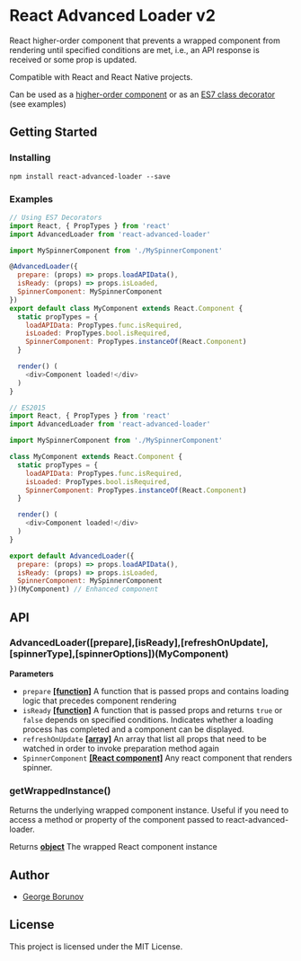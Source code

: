 # React Advanced Loader v2

React higher-order component that prevents a wrapped component from rendering until specified conditions are met, i.e., an API response is received or some prop is updated.

Compatible with React and React Native projects.

Can be used as a
[higher-order component](http://babeljs.io/blog/2015/06/07/react-on-es6-plus/#property-initializers)
or as an [ES7 class decorator](https://github.com/wycats/javascript-decorators)
(see examples)


## Getting Started

### Installing

```
npm install react-advanced-loader --save
```

### Examples

```javascript
// Using ES7 Decorators
import React, { PropTypes } from 'react'
import AdvancedLoader from 'react-advanced-loader'

import MySpinnerComponent from './MySpinnerComponent'

@AdvancedLoader({
  prepare: (props) => props.loadAPIData(),
  isReady: (props) => props.isLoaded,
  SpinnerComponent: MySpinnerComponent
})
export default class MyComponent extends React.Component {
  static propTypes = {
    loadAPIData: PropTypes.func.isRequired,
    isLoaded: PropTypes.bool.isRequired,
    SpinnerComponent: PropTypes.instanceOf(React.Component)
  }

  render() (
    <div>Component loaded!</div>
  )
}
```

```javascript
// ES2015
import React, { PropTypes } from 'react'
import AdvancedLoader from 'react-advanced-loader'

import MySpinnerComponent from './MySpinnerComponent'

class MyComponent extends React.Component {
  static propTypes = {
    loadAPIData: PropTypes.func.isRequired,
    isLoaded: PropTypes.bool.isRequired,
    SpinnerComponent: PropTypes.instanceOf(React.Component)
  }

  render() (
    <div>Component loaded!</div>
  )
}

export default AdvancedLoader({
  prepare: (props) => props.loadAPIData(),
  isReady: (props) => props.isLoaded,
  SpinnerComponent: MySpinnerComponent
})(MyComponent) // Enhanced component
```

## API

### AdvancedLoader([prepare],[isReady],[refreshOnUpdate],[spinnerType],[spinnerOptions])(MyComponent)

**Parameters**

-   `prepare` **[[function]](https://developer.mozilla.org/en-US/docs/Web/JavaScript/Reference/Statements/function)** A function that is passed props and contains loading logic that precedes component rendering
-   `isReady` **[[function]](https://developer.mozilla.org/en-US/docs/Web/JavaScript/Reference/Statements/function)** A function that is passed props and returns `true` or `false` depends on specified conditions. Indicates whether a loading process has completed and a component can be displayed.
-   `refreshOnUpdate` **[[array]](https://developer.mozilla.org/en-US/docs/Web/JavaScript/Reference/Global_Objects/Array)** An array that list all props that need to be watched in order to invoke preparation method again
-   `SpinnerComponent` **[[React component]](https://reactjs.org/docs/react-component.html)** Any react component that renders spinner.

### getWrappedInstance()

Returns the underlying wrapped component instance.
Useful if you need to access a method or property of the component
passed to react-advanced-loader. 

Returns **[object](https://developer.mozilla.org/en-US/docs/Web/JavaScript/Reference/Global_Objects/Object)** The wrapped React component instance

## Author

* [George Borunov](https://github.com/yborunov)

## License

This project is licensed under the MIT License.
